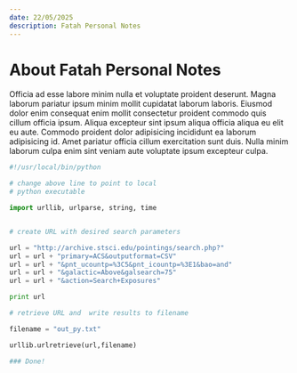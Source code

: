 ```yaml
---
date: 22/05/2025
description: Fatah Personal Notes
---
```


# About Fatah Personal Notes

Officia ad esse labore minim nulla et voluptate proident deserunt. Magna laborum pariatur ipsum minim mollit cupidatat laborum laboris. Eiusmod dolor enim consequat enim mollit consectetur proident commodo quis cillum officia ipsum. Aliqua excepteur sint ipsum aliqua officia aliqua eu elit eu aute. Commodo proident dolor adipisicing incididunt ea laborum adipisicing id. Amet pariatur officia cillum exercitation sunt duis. Nulla minim laborum culpa enim sint veniam aute voluptate ipsum excepteur culpa.

```python showLineNumbers /urllib/2#mySpecialHighlight
#!/usr/local/bin/python

# change above line to point to local
# python executable

import urllib, urlparse, string, time


# create URL with desired search parameters

url = "http://archive.stsci.edu/pointings/search.php?"
url = url + "primary=ACS&outputformat=CSV"
url = url + "&pnt_ucountp=%3C5&pnt_icountp=%3E1&bao=and"
url = url + "&galactic=Above&galsearch=75"
url = url + "&action=Search+Exposures"

print url

# retrieve URL and  write results to filename

filename = "out_py.txt"

urllib.urlretrieve(url,filename)

### Done!
```
